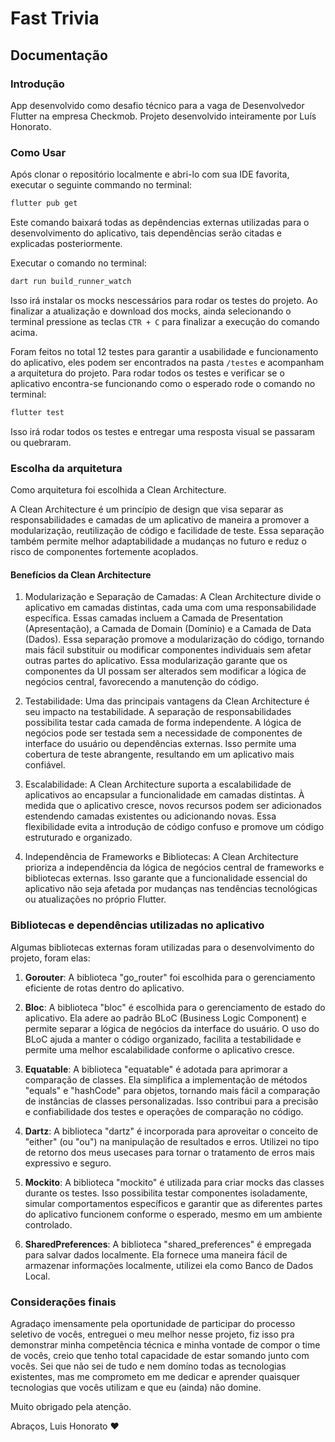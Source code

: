# Fast Trivia

## Documentação 

### Introdução

App desenvolvido como desafio técnico para a vaga de Desenvolvedor Flutter na empresa Checkmob.
Projeto desenvolvido inteiramente por Luís Honorato.

### Como Usar

Após clonar o repositório localmente e abri-lo com sua IDE favorita, executar o seguinte commando no terminal:
```bash
flutter pub get
```
Este comando baixará todas as depêndencias externas utilizadas para o desenvolvimento do aplicativo, tais dependências serão citadas e explicadas posteriormente. 

Executar o comando no terminal:
```bash
dart run build_runner_watch
```
Isso irá instalar os mocks nescessários para rodar os testes do projeto.
Ao finalizar a atualização e download dos mocks, ainda selecionando o terminal pressione as teclas ```CTR + C``` para finalizar a execução do comando acima.

Foram feitos no total 12 testes para garantir a usabilidade e funcionamento do aplicativo, eles podem ser encontrados na pasta ```/testes``` e acompanham a arquitetura do projeto.
Para rodar todos os testes e verificar se o aplicativo encontra-se funcionando como o esperado rode o comando no terminal:
```bash
flutter test
```
Isso irá rodar todos os testes e entregar uma resposta visual se passaram ou quebraram.

### Escolha da arquitetura

Como arquitetura foi escolhida a Clean Architecture.

A Clean Architecture é um princípio de design que visa separar as responsabilidades e camadas de um aplicativo de maneira a promover a modularização, reutilização de código e facilidade de teste. Essa separação também permite melhor adaptabilidade a mudanças no futuro e reduz o risco de componentes fortemente acoplados.

#### Benefícios da Clean Architecture

1. Modularização e Separação de Camadas:
A Clean Architecture divide o aplicativo em camadas distintas, cada uma com uma responsabilidade específica. Essas camadas incluem a Camada de Presentation (Apresentação), a Camada de Domain (Domínio) e a Camada de Data (Dados). Essa separação promove a modularização do código, tornando mais fácil substituir ou modificar componentes individuais sem afetar outras partes do aplicativo. Essa modularização garante que os componentes da UI possam ser alterados sem modificar a lógica de negócios central, favorecendo a manutenção do código.

2. Testabilidade:
Uma das principais vantagens da Clean Architecture é seu impacto na testabilidade. A separação de responsabilidades possibilita testar cada camada de forma independente. A lógica de negócios pode ser testada sem a necessidade de componentes de interface do usuário ou dependências externas. Isso permite uma cobertura de teste abrangente, resultando em um aplicativo mais confiável.

3. Escalabilidade:
A Clean Architecture suporta a escalabilidade de aplicativos ao encapsular a funcionalidade em camadas distintas. À medida que o aplicativo cresce, novos recursos podem ser adicionados estendendo camadas existentes ou adicionando novas. Essa flexibilidade evita a introdução de código confuso e promove um código estruturado e organizado. 

5. Independência de Frameworks e Bibliotecas:
A Clean Architecture prioriza a independência da lógica de negócios central de frameworks e bibliotecas externas. Isso garante que a funcionalidade essencial do aplicativo não seja afetada por mudanças nas tendências tecnológicas ou atualizações no próprio Flutter.

### Bibliotecas e dependências utilizadas no aplicativo 

Algumas bibliotecas externas foram utilizadas para o desenvolvimento do projeto, foram elas:

1. **Gorouter**:
A biblioteca "go_router" foi escolhida para o gerenciamento eficiente de rotas dentro do aplicativo.

2. **Bloc**:
A biblioteca "bloc" é escolhida para o gerenciamento de estado do aplicativo. Ela adere ao padrão BLoC (Business Logic Component) e permite separar a lógica de negócios da interface do usuário. O uso do BLoC ajuda a manter o código organizado, facilita a testabilidade e permite uma melhor escalabilidade conforme o aplicativo cresce.

3. **Equatable**:
A biblioteca "equatable" é adotada para aprimorar a comparação de classes. Ela simplifica a implementação de métodos "equals" e "hashCode" para objetos, tornando mais fácil a comparação de instâncias de classes personalizadas. Isso contribui para a precisão e confiabilidade dos testes e operações de comparação no código.

4. **Dartz**:
A biblioteca "dartz" é incorporada para aproveitar o conceito de "either" (ou "ou") na manipulação de resultados e erros. Utilizei no tipo de retorno dos meus usecases para tornar o tratamento de erros mais expressivo e seguro.

5. **Mockito**:
A biblioteca "mockito" é utilizada para criar mocks das classes durante os testes. Isso possibilita testar componentes isoladamente, simular comportamentos específicos e garantir que as diferentes partes do aplicativo funcionem conforme o esperado, mesmo em um ambiente controlado.

6. **SharedPreferences**:
A biblioteca "shared_preferences" é empregada para salvar dados localmente. Ela fornece uma maneira fácil de armazenar informações localmente, utilizei ela como Banco de Dados Local.

### Considerações finais

Agradaço imensamente pela oportunidade de participar do processo seletivo de vocês, entreguei o meu melhor nesse projeto, fiz isso pra demonstrar minha competência técnica e minha vontade de compor o time de vocês, creio que tenho total capacidade de estar somando junto com vocês.
Sei que não sei de tudo e nem domíno todas as tecnologias existentes, mas me comprometo em me dedicar e aprender quaisquer tecnologias que vocês utilizam e que eu (ainda) não domine.

Muito obrigado pela atenção. 

Abraços, Luis Honorato ❤️
